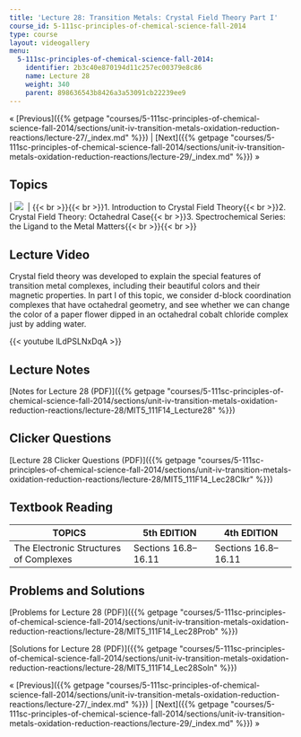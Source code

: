 ```yaml
---
title: 'Lecture 28: Transition Metals: Crystal Field Theory Part I'
course_id: 5-111sc-principles-of-chemical-science-fall-2014
type: course
layout: videogallery
menu:
  5-111sc-principles-of-chemical-science-fall-2014:
    identifier: 2b3c40e870194d11c257ec00379e8c86
    name: Lecture 28
    weight: 340
    parent: 898636543b8426a3a53091cb22239ee9
---
```

« [Previous]({{% getpage "courses/5-111sc-principles-of-chemical-science-fall-2014/sections/unit-iv-transition-metals-oxidation-reduction-reactions/lecture-27/_index.md" %}}) | [Next]({{% getpage "courses/5-111sc-principles-of-chemical-science-fall-2014/sections/unit-iv-transition-metals-oxidation-reduction-reactions/lecture-29/_index.md" %}}) »

Topics
------

| ![](https://open-learning-course-data-ci.s3.amazonaws.com/5-111sc-principles-of-chemical-science-fall-2014/af4d350d34ab0849ef969550987d4a7c_Lecture_28.jpg)  | {{< br >}}{{< br >}}1.  Introduction to Crystal Field Theory{{< br >}}2.  Crystal Field Theory: Octahedral Case{{< br >}}3.  Spectrochemical Series: the Ligand to the Metal Matters{{< br >}}{{< br >}} 

Lecture Video
-------------

Crystal field theory was developed to explain the special features of transition metal complexes, including their beautiful colors and their magnetic properties. In part I of this topic, we consider d-block coordination complexes that have octahedral geometry, and see whether we can change the color of a paper flower dipped in an octahedral cobalt chloride complex just by adding water.

{{< youtube lLdPSLNxDqA >}}

Lecture Notes
-------------

[Notes for Lecture 28 (PDF)]({{% getpage "courses/5-111sc-principles-of-chemical-science-fall-2014/sections/unit-iv-transition-metals-oxidation-reduction-reactions/lecture-28/MIT5_111F14_Lecture28" %}})

Clicker Questions
-----------------

[Lecture 28 Clicker Questions (PDF)]({{% getpage "courses/5-111sc-principles-of-chemical-science-fall-2014/sections/unit-iv-transition-metals-oxidation-reduction-reactions/lecture-28/MIT5_111F14_Lec28Clkr" %}})

Textbook Reading
----------------

| TOPICS | 5th EDITION | 4th EDITION |
| --- | --- | --- |
| The Electronic Structures of Complexes | Sections 16.8–16.11 | Sections 16.8–16.11 

Problems and Solutions
----------------------

[Problems for Lecture 28 (PDF)]({{% getpage "courses/5-111sc-principles-of-chemical-science-fall-2014/sections/unit-iv-transition-metals-oxidation-reduction-reactions/lecture-28/MIT5_111F14_Lec28Prob" %}})

[Solutions for Lecture 28 (PDF)]({{% getpage "courses/5-111sc-principles-of-chemical-science-fall-2014/sections/unit-iv-transition-metals-oxidation-reduction-reactions/lecture-28/MIT5_111F14_Lec28Soln" %}})

« [Previous]({{% getpage "courses/5-111sc-principles-of-chemical-science-fall-2014/sections/unit-iv-transition-metals-oxidation-reduction-reactions/lecture-27/_index.md" %}}) | [Next]({{% getpage "courses/5-111sc-principles-of-chemical-science-fall-2014/sections/unit-iv-transition-metals-oxidation-reduction-reactions/lecture-29/_index.md" %}}) »